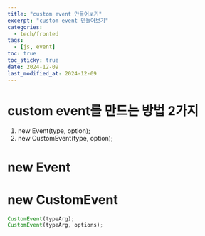 ```yaml
---
title: "custom event 만들어보기"
excerpt: "custom event 만들어보기"
categories:
  - tech/fronted
tags:
  - [js, event]
toc: true
toc_sticky: true
date: 2024-12-09
last_modified_at: 2024-12-09
---
```


# custom event를 만드는 방법 2가지

1. new Event(type, option);
2. new CustomEvent(type, option);

# new Event

# new CustomEvent

```js
CustomEvent(typeArg);
CustomEvent(typeArg, options);
```

